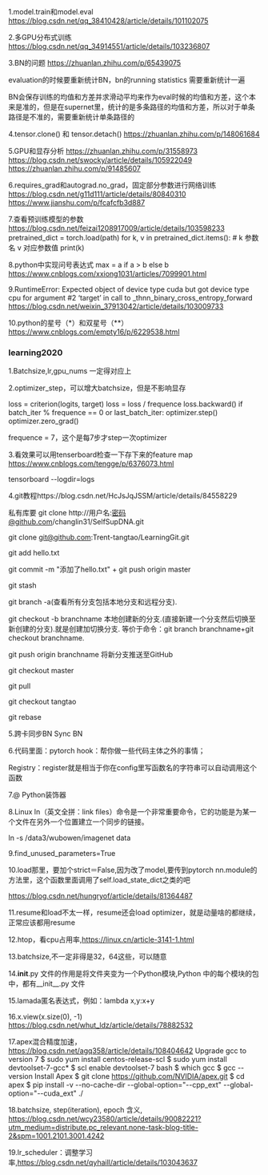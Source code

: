 1.model.train和model.eval   https://blog.csdn.net/qq_38410428/article/details/101102075

2.多GPU分布式训练  https://blog.csdn.net/qq_34914551/article/details/103236807

3.BN的问题   https://zhuanlan.zhihu.com/p/65439075

evaluation的时候要重新统计BN，bn的running statistics 需要重新统计一遍

BN会保存训练的均值和方差并求滑动平均来作为eval时候的均值和方差，这个本来是准的，但是在supernet里，统计的是多条路径的均值和方差，所以对于单条路径是不准的，需要重新统计单条路径的

4.tensor.clone() 和 tensor.detach()  https://zhuanlan.zhihu.com/p/148061684

5.GPU和显存分析   https://zhuanlan.zhihu.com/p/31558973 https://blog.csdn.net/swocky/article/details/105922049 https://zhuanlan.zhihu.com/p/91485607

6.requires_grad和autograd.no_grad，固定部分参数进行网络训练
https://blog.csdn.net/g11d111/article/details/80840310  https://www.jianshu.com/p/fcafcfb3d887

7.查看预训练模型的参数 https://blog.csdn.net/feizai1208917009/article/details/103598233
pretrained_dict = torch.load(path)
for k, v in pretrained_dict.items():  # k 参数名 v 对应参数值
        print(k)

8.python中实现问号表达式 max = a if a > b else b  https://www.cnblogs.com/xxiong1031/articles/7099901.html

9.RuntimeError: Expected object of device type cuda but got device type cpu for argument #2 ‘target’ in call to _thnn_binary_cross_entropy_forward
https://blog.csdn.net/weixin_37913042/article/details/103009733

10.python的星号（*）和双星号（**）  https://www.cnblogs.com/empty16/p/6229538.html


### learning2020

1.Batchsize,lr,gpu_nums 一定得对应上

2.optimizer_step，可以增大batchsize，但是不影响显存

loss = criterion(logits, target)
loss = loss / frequence
loss.backward()
if batch_iter % frequence == 0 or last_batch_iter:
  optimizer.step()
  optimizer.zero_grad()
  
 frequence = 7，这个是每7步才step一次optimizer

3.看效果可以用tenserboard检查一下存下来的feature map https://www.cnblogs.com/tengge/p/6376073.html

tensorboard --logdir=logs

4.git教程https://blog.csdn.net/HcJsJqJSSM/article/details/84558229

私有库要 git clone http://用户名:密码@github.com/changlin31/SelfSupDNA.git

git clone  git@github.com:Trent-tangtao/LearningGit.git

git add hello.txt

git commit -m "添加了hello.txt"  +   git push origin master

git stash

git branch -a(查看所有分支包括本地分支和远程分支).

git checkout -b branchname 本地创建新的分支.(直接新建一个分支然后切换至新创建的分支).就是创建加切换分支. 等价于命令：git branch branchname+git checkout branchname.

git push origin branchname 将新分支推送至GitHub 

git checkout master

git pull

git checkout tangtao

git rebase

5.跨卡同步BN   Sync BN

6.代码里面：pytorch hook：帮你做一些代码主体之外的事情；

Registry：register就是相当于你在config里写函数名的字符串可以自动调用这个函数 

7.@ Python装饰器

8.Linux ln（英文全拼：link files）命令是一个非常重要命令，它的功能是为某一个文件在另外一个位置建立一个同步的链接。

 ln -s /data3/wubowen/imagenet data

9.find_unused_parameters=True

10.load那里，要加个strict＝False,因为改了model,要传到pytorch  nn.module的方法里，这个函数里面调用了self.load_state_dict之类的吧

https://blog.csdn.net/hungryof/article/details/81364487

11.resume和load不太一样，resume还会load optimizer，就是动量啥的都继续，正常应该都用resume

12.htop，看cpu占用率,https://linux.cn/article-3141-1.html

13.batchsize,不一定非得是32，64这些，可以随意

14.__init__.py 文件的作用是将文件夹变为一个Python模块,Python 中的每个模块的包中，都有__init__.py 文件

15.lamada匿名表达式，例如：lambda x,y:x+y

16.x.view(x.size(0), -1)   https://blog.csdn.net/whut_ldz/article/details/78882532

17.apex混合精度加速，https://blog.csdn.net/agq358/article/details/108404642
Upgrade gcc to version 7
$ sudo yum install centos-release-scl
$ sudo yum install devtoolset-7-gcc*
$ scl enable devtoolset-7 bash
$ which gcc
$ gcc --version
Install Apex
$ git clone https://github.com/NVIDIA/apex.git
$ cd apex
$ pip install -v --no-cache-dir --global-option="--cpp_ext" --global-option="--cuda_ext" ./

18.batchsize, step(iteration), epoch 含义, https://blog.csdn.net/wcy23580/article/details/90082221?utm_medium=distribute.pc_relevant.none-task-blog-title-2&spm=1001.2101.3001.4242

19.lr_scheduler：调整学习率,https://blog.csdn.net/qyhaill/article/details/103043637
